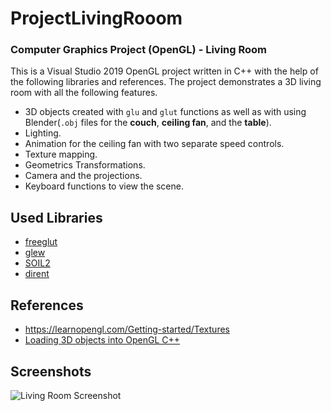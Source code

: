 # ProjectLivingRooom
### Computer Graphics Project (OpenGL) - Living Room
This is a Visual Studio 2019 OpenGL project written in C++ with the help of the following libraries and references. The project demonstrates a 3D living room with all the following features.
* 3D objects created with `glu` and `glut` functions as well as with using Blender(`.obj` files for the **couch**, **ceiling fan**, and the **table**).
* Lighting.
* Animation for the ceiling fan with two separate speed controls.
* Texture mapping.
* Geometrics Transformations.
* Camera and the projections.
* Keyboard functions to view the scene.

## Used Libraries
* [freeglut](http://prdownloads.sourceforge.net/freeglut/freeglut-3.0.0.tar.gz?download)
* [glew](https://sourceforge.net/projects/glew/files/glew/2.1.0/glew-2.1.0-win32.zip/download)
* [SOIL2](https://github.com/SpartanJ/SOIL2)
* [dirent](https://github.com/tronkko/dirent)

## References 
* https://learnopengl.com/Getting-started/Textures
* [Loading 3D objects into OpenGL C++](https://github.com/WHKnightZ/OpenGL-Load-Model)

## Screenshots
![Living Room Screenshot](https://github.com/s16417/ProjectLivingRooom/blob/master/screenshots/Capture.PNG)
